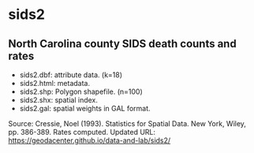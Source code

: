 sids2
=====

North Carolina county SIDS death counts and rates
-------------------------------------------------

* sids2.dbf: attribute data. (k=18)
* sids2.html: metadata.
* sids2.shp: Polygon shapefile. (n=100)
* sids2.shx: spatial index.
* sids2.gal: spatial weights in GAL format.

Source: Cressie, Noel (1993). Statistics for Spatial Data. New York, Wiley, pp. 386-389. Rates computed.
Updated URL: https://geodacenter.github.io/data-and-lab/sids2/
